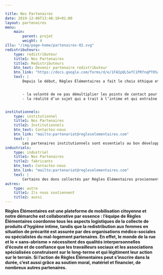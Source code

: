 ```yaml
---

title: Nos Partenaires
date: 2019-12-06T13:48:10+01:00
layout: partenaires
menu: 
    main:
        parent: projet
        weight: 4
illu: "/img/page-home/partenaires-02.svg"
redistributeurs: 
    type: redistributeur
    title1: Nos Partenaires
    title2: Redistributeurs
    btn_text: Devenir partenaire redistributeur
    btn_link: "https://docs.google.com/forms/d/e/1FAIpQLSefC1PRfnqPT0SafjXoU4UC8Hznrhwo0Zw4Rig25YxCciCgKw/viewform?usp=sf_link"
    text: |
        Depuis le début, Règles Élémentaires a fait le choix éthique et moral de ne pas assurer directement la redistribution auprès des femmes dans le besoin, mais de passer par des partenaires redistributeurs spécialisés, à l’instar du Samusocial de Paris, de la Croix Rouge, du Secours Populaire et de nombreux autres acteurs répartis sur tout le territoire. Ce choix s’explique par deux raisons&nbsp;:


        - la volonté de ne pas démultiplier les points de contact pour les femmes dans le besoin 
        - la réalité d’un sujet qui a trait à l’intime et qui entraîne bien souvent un grand nombre de questions liées à la santé sexuelle et reproductive nécessitant un accompagnement médical


institutionnels: 
    type: institutionnel
    title1: Nos Partenaires
    title2: Institutionnels
    btn_text: Contactez-nous
    btn_link: "mailto:partenariat@regleselementaires.com"
    text: |
        Les partenaires institutionnels sont essentiels au bon développement de l’association et nous permettent de porter toujours plus loin la lutte contre la précarité menstruelle. Le fait que des élu.e.s, des maires ou des ministres s’emparent du sujet amplifie notre message et nous rapproche d’un monde où la précarité menstruelle n’existerait plus.
industriels: 
    type: industriel
    title1: Nos Partenaires
    title2: fabricants
    btn_text: Contactez-nous
    btn_link: "mailto:partenariat@regleselementaires.com"
    text: |
        Certains des dons collectés par Règles Élémentaires proviennent directement des industriels. Fabricants de protections jetables ou réutilisables, ces partenaires nous permettent d’offrir la plus grande diversité de produits possible aux femmes bénéficiaires afin que celles-ci choisissent ce qui leur convient le mieux. En effet, chez Règles Élémentaires, nous pensons que chaque femme devrait avoir le choix de ses protections d’hygiène intime et être informée de toutes les alternatives qui existent ! 
autres: 
    type: autre
    title1: Ils nous soutiennent
    title2: aussi
---
```



**Règles Élémentaires est une plateforme de mobilisation citoyenne et notre démarche est collaborative par essence : l’équipe de Règles Élémentaires coordonne tous les aspects logistiques de la collecte de produits d’hygiène intime, tandis que la redistribution aux femmes en situation de précarité est assurée par des organisations médico-sociales ou spécialistes du mal-logement partenaires. En effet, le monde de la rue et le « sans-abrisme » nécessitent des qualités interpersonnelles d’écoute et de confiance que les travailleurs sociaux et les associations spécialisées construisent sur le long-terme et qui légitiment leur action sur le terrain. Si l’action de Règles Élémentaires peut s’inscrire dans la durée, c’est aussi grâce au soutien moral, matériel et financier, de nombreux autres partenaires.**
